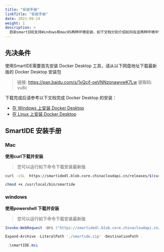```yaml
---
title: "安装手册"
linkTitle: "安装手册"
date: 2021-09-24
weight: 1
description: >
  目前smartIDE支持Windows和macOS两种环境安装，如下文档分别介绍如何在这两种环境中安装.
---
```


## 先决条件

使用SmartIDE需要首先安装 Docker Desktop 工具，请从以下网盘地址下载最新版的 Docker Desktop 安装包 

> 链接: https://pan.baidu.com/s/1xQcif-oeVNNzonawywK7Lw 提取码: vu8c 

下载完成后请参考以下文档完成 Docker Desktop 的安装：

- [在 Windows 上安装 Docker Desktop](docker-install-windows)
- [在 Linux 上安装 Docker Desktop](docker-install-osx)

## SmartIDE 安装手册

### Mac

**使用curl下载并安装**

> 您可以运行如下命令下载安装最新版

```bash
curl -sSL  https://smartidedl.blob.core.chinacloudapi.cn/releases/$(curl -L -s https://smartidedl.blob.core.chinacloudapi.cn/releases/stable.json | grep '"tag_name"' | sed -E 's/.*"([^"]+)".*/\1/')/smartide-osx-$(curl -L -s https://smartidedl.blob.core.chinacloudapi.cn/releases/stable.json | grep '"build_number"' | sed -E 's/.*"([^"]+)".*/\1/')-x64.zip | tar -xzC /usr/local/bin/

chmod +x /usr/local/bin/smartide
```

### windows

**使用powershell 下载并安装**

> 您可以运行如下命令下载安装最新版

```powershell
Invoke-WebRequest -Uri ("https://smartidedl.blob.core.chinacloudapi.cn/releases/"+(Invoke-RestMethod https://smartidedl.blob.core.chinacloudapi.cn/releases/stable.json).tag_name+"/smartide-win-"+(Invoke-RestMethod https://smartidedl.blob.core.chinacloudapi.cn/releases/stable.json).build_number+"-x64.zip")  -OutFile "smartide.msi"

Expand-Archive -LiteralPath './smartide.zip' -DestinationPath .

 .\smartIDE.msi
```
